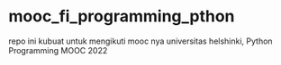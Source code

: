# mooc_fi_programming_pthon
repo ini kubuat untuk mengikuti mooc nya universitas helshinki, Python Programming MOOC 2022

